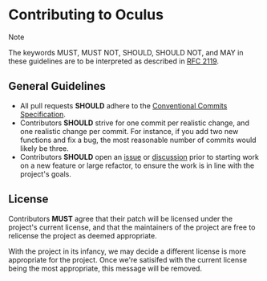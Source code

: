 # Contributing to Oculus

> [!NOTE]
> The keywords MUST, MUST NOT, SHOULD, SHOULD NOT, and MAY in these guidelines are to be interpreted as described in [RFC 2119][rfc2119].

[rfc2119]: https://www.ietf.org/rfc/rfc2119.txt

## General Guidelines

- All pull requests __SHOULD__ adhere to the [Conventional Commits Specification][conventional_commits_spec].
- Contributors __SHOULD__ strive for one commit per realistic change, and one realistic change per commit. For instance, if you add two new functions and fix a bug, the most reasonable number of commits would likely be three.
- Contributors __SHOULD__ open an [issue][issues] or [discussion][discussions] prior to starting work on a new feature or large refactor, to ensure the work is in line with the project's goals.

[conventional_commits_spec]: https://conventionalcommits.org/
[issues]: https://github.com/ppfeister/oculus/issues
[discussions]: https://github.com/ppfeister/oculus/discussions

## License

Contributors __MUST__ agree that their patch will be licensed under the project's current license, and that the maintainers of the project are free to relicense the project as deemed appropriate.

With the project in its infancy, we may decide a different license is more appropriate for the project. Once we're satisifed with the current license being the most appropriate, this message will be removed.
